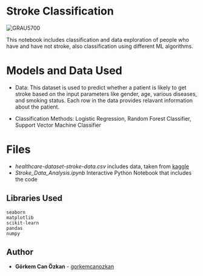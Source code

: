 # Stroke Classification

![GRAU5700](https://user-images.githubusercontent.com/71969715/119327198-640d4780-bc8b-11eb-90ff-4827195ea2d2.PNG)


This notebook includes classification and data exploration of people who have and have not stroke, also classification using different ML algorithms.

# Models and Data Used
-   Data: This dataset is used to predict whether a patient is likely to get stroke based on the input parameters like gender, age, various diseases, and smoking status. Each row in the data provides relavant information about the patient.

-   Classification Methods: Logistic Regression, Random Forest Classifier, Support Vector Machine Classifier

# Files

- *healthcare-dataset-stroke-data.csv* includes data, taken from [kaggle](https://www.kaggle.com/fedesoriano/stroke-prediction-dataset)
- *Stroke_Data_Analysis.ipynb* Interactive Python Notebook that includes the code

## Libraries Used

    seaborn
    matplotlib
    scikit-learn
    pandas
    numpy


## Author

-   **Görkem Can Özkan**  - [gorkemcanozkan](https://github.com/gorkemcanozkan)
